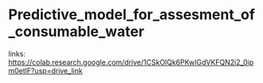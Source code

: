 # Predictive_model_for_assesment_of_consumable_water
links:
https://colab.research.google.com/drive/1CSkOlQk6PKwIGdVKFQN2i2_0ipm0etlF?usp=drive_link
